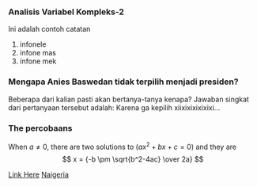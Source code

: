 ### Analisis Variabel Kompleks-2
Ini adalah contoh catatan
1. infonele
2. infone mas
3. infone mek

### Mengapa Anies Baswedan tidak terpilih menjadi presiden?
Beberapa dari kalian pasti akan bertanya-tanya kenapa?
Jawaban singkat dari pertanyaan tersebut adalah:
Karena ga kepilih xiixixixixixixi...

### The percobaans
When $a \ne 0$, there are two solutions to $(ax^2 + bx + c = 0)$ and they are 
$$ x = {-b \pm \sqrt{b^2-4ac} \over 2a} $$

[Link Here](http://youtube.com)
[Naigeria](#mengapa-anies-baswedan-tidak-terpilih-menjadi-presiden)
